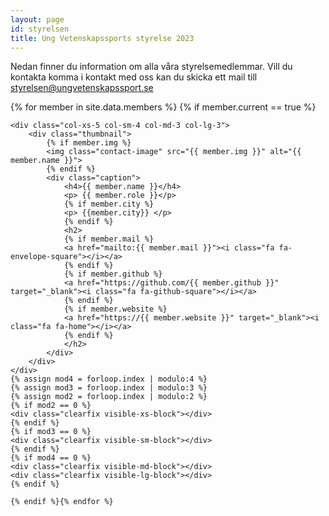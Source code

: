 ```yaml
---
layout: page
id: styrelsen
title: Ung Vetenskapssports styrelse 2023
---
```



Nedan finner du information om alla våra styrelsemedlemmar. Vill du kontakta komma i kontakt med oss kan du skicka ett mail till <a href="mailto:styrelsen@ungvetenskapssport.se">styrelsen@ungvetenskapssport.se</a>
<br>

<div class="row">
    {% for member in site.data.members %} {% if member.current == true %}

    <div class="col-xs-5 col-sm-4 col-md-3 col-lg-3">
        <div class="thumbnail">
            {% if member.img %}
            <img class="contact-image" src="{{ member.img }}" alt="{{ member.name }}">
            {% endif %}
            <div class="caption">
                <h4>{{ member.name }}</h4>
                <p> {{ member.role }}</p>
                {% if member.city %}
                <p> {{member.city}} </p>
                {% endif %}
                <h2>
                {% if member.mail %}
                <a href="mailto:{{ member.mail }}"><i class="fa fa-envelope-square"></i></a>
                {% endif %}
                {% if member.github %}
                <a href="https://github.com/{{ member.github }}" target="_blank"><i class="fa fa-github-square"></i></a>
                {% endif %}
                {% if member.website %}
                <a href="https://{{ member.website }}" target="_blank"><i class="fa fa-home"></i></a>
                {% endif %}
                </h2>
            </div>
        </div>
    </div>
    {% assign mod4 = forloop.index | modulo:4 %}
    {% assign mod3 = forloop.index | modulo:3 %}
    {% assign mod2 = forloop.index | modulo:2 %}
    {% if mod2 == 0 %}
    <div class="clearfix visible-xs-block"></div>
    {% endif %}
    {% if mod3 == 0 %}
    <div class="clearfix visible-sm-block"></div>
    {% endif %}
    {% if mod4 == 0 %}
    <div class="clearfix visible-md-block"></div>
    <div class="clearfix visible-lg-block"></div>
    {% endif %}

    {% endif %}{% endfor %}
</div>
